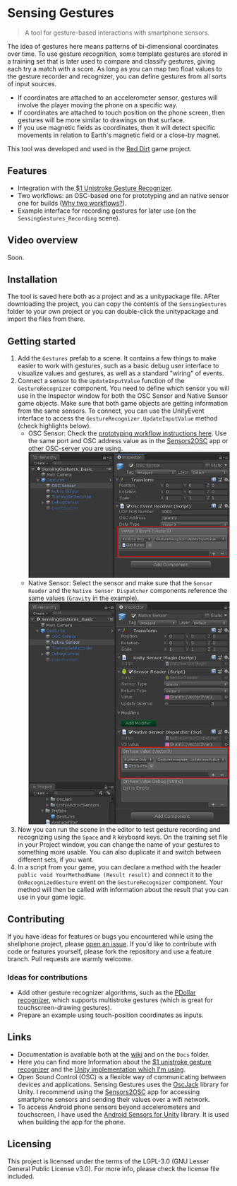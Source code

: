 # Sensing Gestures

> A tool for gesture-based interactions with smartphone sensors.

The idea of gestures here means patterns of bi-dimensional coordinates over time. To use gesture recognition, some template gestures are stored in a training set that is later used to compare and classify gestures, giving each try a match with a score. As long as you can map two float values to the gesture recorder and recognizer, you can define gestures from all sorts of input sources.

* If coordinates are attached to an accelerometer sensor, gestures will involve the player moving the phone on a specific way.
* If coordinates are attached to touch position on the phone screen, then gestures will be more similar to drawings on that surface.
* If you use magnetic fields as coordinates, then it will detect specific movements in relation to Earth's magnetic field or a close-by magnet.

This tool was developed and used in the [Red Dirt](https://github.com/enricllagostera/RedDirt/) game project.

## Features

* Integration with the [$1 Unistroke Gesture Recognizer](http://depts.washington.edu/madlab/proj/dollar/index.html).
* Two workflows: an OSC-based one for prototyping and an native sensor one for builds ([Why two workflows?](https://github.com/enricllagostera/SensingGestures/wiki/OSC-based-prototyping-and-native-sensors)).
* Example interface for recording gestures for later use (on the `SensingGestures_Recording` scene).

## Video overview

Soon.

## Installation

The tool is saved here both as a project and as a unitypackage file. AFter downloading the project, you can copy the contents of the `SensingGestures` folder to your own project or you can double-click the unitypackage and import the files from there.

## Getting started

1. Add the `Gestures` prefab to a scene. It contains a few things to make easier to work with gestures, such as a basic debug user interface to visualize values and gestures, as well as a standard "wiring" of events.
2. Connect a sensor to the `UpdateInputValue` function of the `GestureRecognizer` component. You need to define which sensor you will use in the Inspector window for both the OSC Sensor and Native Sensor game objects. Make sure that both game objects are getting information from the same sensors. To connect, you can use the UnityEvent interface to access the `GestureRecognizer.UpdateInputValue` method (check highlights below).
   + OSC Sensor: Check the [prototyping workflow instructions here](https://github.com/enricllagostera/SensingGestures/wiki/OSC-based-prototyping-and-native-sensors). Use the same port and OSC address value as in the [Sensors2OSC](https://sensors2.org/osc/) app or other OSC-server you are using.
    ![OSC Sensor configuration](https://github.com/enricllagostera/SensingGestures/blob/master/Docs/value-connection-osc.png?raw=true)
   + Native Sensor: Select the sensor and make sure that the `Sensor Reader` and the `Native Sensor Dispatcher` components reference the same values (`Gravity` in the example).
    ![Native Sensor configuration](https://github.com/enricllagostera/SensingGestures/blob/master/Docs/value-connection-native.png?raw=true)
3. Now you can run the scene in the editor to test gesture recording and recognizing using the `Space` and `R` keyboard keys. On the training set file in your Project window, you can change the name of your gestures to something more usable. You can also duplicate it and switch between different sets, if you want.
4. In a script from your game, you can declare a method with the header `public void YourMethodName (Result result)` and connect it to the `OnRecognizedGesture` event on the `GestureRecognizer` component. Your method will then be called with information about the result that you can use in your game logic.

## Contributing

If you have ideas for features or bugs you encountered while using the shellphone project, please [open an issue](https://github.com/enricllagostera/SensingGestures/issues). If you'd like to contribute with code or features yourself, please fork the repository and use a feature branch. Pull requests are warmly welcome.

### Ideas for contributions

* Add other gesture recognizer algorithms, such as the [PDollar recognizer](https://assetstore.unity.com/packages/tools/input-management/pdollar-point-cloud-gesture-recognizer-21660), which supports multistroke gestures (which is great for touchscreen-drawing gestures).
* Prepare an example using touch-position coordinates as inputs.

## Links

* Documentation is available both at the [wiki](https://github.com/enricllagostera/SensingGestures/wiki) and on the `Docs` folder.
* Here you can find more Information about the [$1 unistroke gesture recognizer](http://depts.washington.edu/madlab/proj/dollar/index.html) and the [Unity implementation which I'm using](https://github.com/SteBeeGizmo/DollarUnity).
* Open Sound Control (OSC) is a flexible way of communicating between devices and applications. Sensing Gestures uses the [OscJack](https://github.com/keijiro/OscJack) library for Unity. I recommend using the [Sensors2OSC](https://sensors2.org/osc/) app for accessing smartphone sensors and sending their values over a wifi network.
* To access Android phone sensors beyond accelerometers and touchscreen, I have used the [Android Sensors for Unity](https://github.com/mmeiburg/unityAndroidSensors) library. It is used when building the app for the phone.

## Licensing

This project is licensed under the terms of the LGPL-3.0 (GNU Lesser General Public License v3.0). For more info, please check the license file included.
